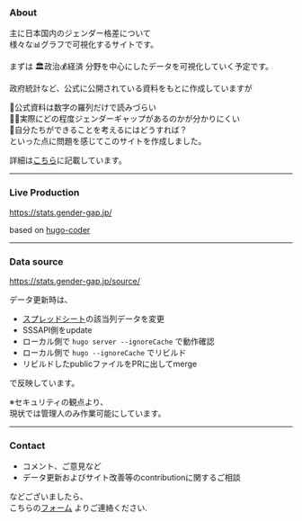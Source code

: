 ### About
主に日本国内のジェンダー格差について  
様々な📊グラフで可視化するサイトです。

まずは 🏛️政治💰経済 分野を中心にしたデータを可視化していく予定です。

政府統計など、公式に公開されている資料をもとに作成していますが

🤯公式資料は数字の羅列だけで読みづらい  
😵‍💫実際にどの程度ジェンダーギャップがあるのかが分かりにくい  
🤔自分たちができることを考えるにはどうすれば？  
といった点に問題を感じてこのサイトを作成しました。

詳細は[こちら](https://stats.gender-gap.jp/about/)に記載しています。

----
### Live Production
https://stats.gender-gap.jp/

based on [hugo-coder](https://github.com/luizdepra/hugo-coder/)

----
### Data source
https://stats.gender-gap.jp/source/

データ更新時は、

- [スプレッドシート](https://docs.google.com/spreadsheets/d/1t7u3Dr85o06OIvaO49LKOipf7ot3SjRVtyXtDI0XL6E/)の該当列データを変更
- SSSAPI側をupdate
- ローカル側で `hugo server --ignoreCache` で動作確認
- ローカル側で `hugo --ignoreCache` でリビルド
- リビルドしたpublicファイルをPRに出してmerge

で反映しています。

※セキュリティの観点より、  
現状では管理人のみ作業可能にしています。  

----
### Contact

- コメント、ご意見など
- データ更新およびサイト改善等のcontributionに関するご相談

などございましたら、  
こちらの[フォーム](https://docs.google.com/forms/d/e/1FAIpQLSdv7u_pG63IgZkLBH09SmNOoJ9VfIWQhMM5j2K6denEe92D-Q/viewform) よりご連絡ください.  
